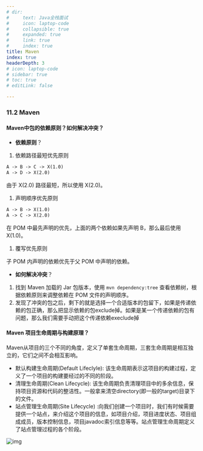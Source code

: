 ```yaml
---
# dir:
#     text: Java全栈面试
#     icon: laptop-code
#     collapsible: true
#     expanded: true
#     link: true
#     index: true
title: Maven
index: true
headerDepth: 3
# icon: laptop-code
# sidebar: true
# toc: true
# editLink: false

---
```


### 11.2 Maven

#### Maven中包的依赖原则？如何解决冲突？

- **依赖原则**？

1. 依赖路径最短优先原则

```html
A -> B -> C -> X(1.0)
A -> D -> X(2.0)
```

由于 X(2.0) 路径最短，所以使用 X(2.0)。

1. 声明顺序优先原则

```html
A -> B -> X(1.0)
A -> C -> X(2.0)
```

在 POM 中最先声明的优先，上面的两个依赖如果先声明 B，那么最后使用 X(1.0)。

1. 覆写优先原则

子 POM 内声明的依赖优先于父 POM 中声明的依赖。

- **如何解决冲突**？

1. 找到 Maven 加载的 Jar 包版本，使用 `mvn dependency:tree` 查看依赖树，根据依赖原则来调整依赖在 POM 文件的声明顺序。
2. 发现了冲突的包之后，剩下的就是选择一个合适版本的包留下，如果是传递依赖的包正确，那么把显示依赖的包exclude掉。如果是某一个传递依赖的包有问题，那么我们需要手动把这个传递依赖execlude掉

#### Maven 项目生命周期与构建原理？

Maven从项目的三个不同的角度，定义了单套生命周期，三套生命周期是相互独立的，它们之间不会相互影响。

- 默认构建生命周期(Default Lifeclyle): 该生命周期表示这项目的构建过程，定义了一个项目的构建要经过的不同的阶段。
- 清理生命周期(Clean Lifecycle): 该生命周期负责清理项目中的多余信息，保持项目资源和代码的整洁性。一般拿来清空directory(即一般的target)目录下的文件。
- 站点管理生命周期(Site Lifecycle) :向我们创建一个项目时，我们有时候需要提供一个站点，来介绍这个项目的信息，如项目介绍，项目进度状态、项目组成成员，版本控制信息，项目javadoc索引信息等等。站点管理生命周期定义了站点管理过程的各个阶段。

![img](https://b2files.173114.xyz/blogimg/2025/03/384337be70892f4dfc4efaa3e67bab7a.jpg)